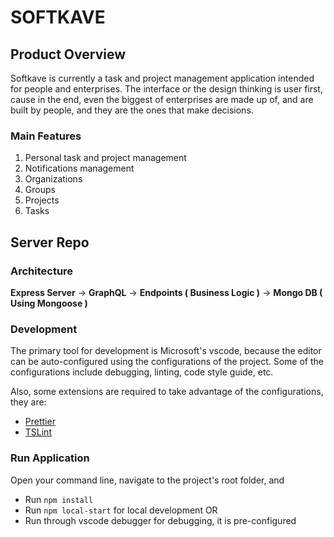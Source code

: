 # SOFTKAVE

## Product Overview

Softkave is currently a task and project management application intended for people and enterprises. The interface or the design thinking is user first, cause in the end, even the biggest of enterprises are made up of, and are built by people, and they are the ones that make decisions.

### Main Features

1. Personal task and project management
2. Notifications management
3. Organizations
4. Groups
5. Projects
6. Tasks

## Server Repo

### Architecture

**Express Server** -> **GraphQL** -> **Endpoints ( Business Logic )** -> **Mongo DB ( Using Mongoose )**

### Development

The primary tool for development is Microsoft's vscode, because the editor can be auto-configured using the configurations of the project. Some of the configurations include debugging, linting, code style guide, etc.

Also, some extensions are required to take advantage of the configurations, they are:

- [Prettier](https://marketplace.visualstudio.com/items?itemName=esbenp.prettier-vscode)
- [TSLint](https://marketplace.visualstudio.com/items?itemName=ms-vscode.vscode-typescript-tslint-plugin)

### Run Application

Open your command line, navigate to the project's root folder, and

- Run `npm install`
- Run `npm local-start` for local development OR
- Run through vscode debugger for debugging, it is pre-configured
